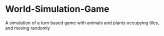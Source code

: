 # World-Simulation-Game
A simulation of a turn based game with animals and plants occupying tiles, and moving randomly
